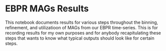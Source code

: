 # EBPR MAGs Results

This notebook documents results for various steps throughout the binning, refinement, and utilizatioon of MAGs from our EBPR time-series. This is for recording results for my own purposes and for anybody recapitulating these steps that wants to know what typical outputs should look like for certain steps. 

